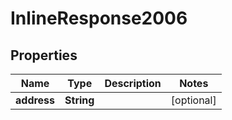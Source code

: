 

# InlineResponse2006

## Properties

Name | Type | Description | Notes
------------ | ------------- | ------------- | -------------
**address** | **String** |  |  [optional]



